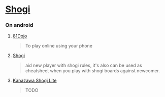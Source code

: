 # [Shogi][shogi-wiki]

[shogi-wiki]: https://en.wikipedia.org/wiki/Shogi

### On android
1. [81Dojo][81Dojo-ps]
   > To play online using your phone

1. [Shogi][shogi-cross-field-ps]
   > aid new player with shogi rules, it's also can be used as cheatsheet when you play with shogi boards against newcomer.

1. [Kanazawa Shogi Lite][kanazawa-shogi-ps]
   > TODO

[81Dojo-ps]: https://play.google.com/store/apps/details?id=air.air.A81DojoMobile&hl=en
[shogi-cross-field-ps]: https://play.google.com/store/apps/details?id=com.crossfield.shogi
[kanazawa-shogi-ps]: https://play.google.com/store/apps/details?id=jp.co.unbalance.AnKShogiLite
